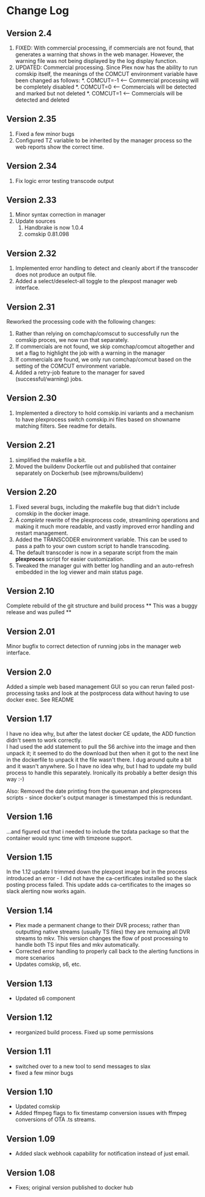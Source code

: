 # Change Log

## Version 2.4
1. FIXED: With commercial processing, if commercials are not found, that generates a warning that shows in the web manager.  However, the warning file was not being displayed by the log display function.
1. UPDATED: Commercial processing.  Since Plex now has the ability to run comskip itself, the meanings of the COMCUT environment variable have been changed as follows:
    *. COMCUT=-1 <-- Commercial processing will be completely disabled
    *. COMCUT=0  <-- Commercials will be detected and marked but not deleted
    *. COMCUT=1  <-- Commercials will be detected and deleted

## Version 2.35
1. Fixed a few minor bugs
1. Configured TZ variable to be inherited by the manager process so the web reports show the correct time.

## Version 2.34
1. Fix logic error testing transcode output

## Version 2.33
1. Minor syntax correction in manager
1. Update sources
    1. Handbrake is now 1.0.4
    1. comskip 0.81.098

## Version 2.32
1. Implemented error handling to detect and cleanly abort if the transcoder does not produce an output file.
2. Added a select/deselect-all toggle to the plexpost manager web interface.

## Version 2.31
Reworked the processing code with the following changes:
1. Rather than relying on comchap/comscut to successfully run the comskip proces, we now run that separately.
1. If commercials are not found, we skip comchap/comcut altogether and set a flag to highlight the job with a warning in the manager
1. If commercials are found, we only run comchap/comcut based on the setting of the COMCUT environment variable.
1. Added a retry-job feature to the manager for saved (successful/warning) jobs.

## Version 2.30
1. Implemented a directory to hold comskip.ini variants and a mechanism to have plexprocess switch comskip.ini files based on showname matching filters.  See readme for details.

## Version 2.21
1. simplified the makefile a bit.
1. Moved the buildenv Dockerfile out and published that container separately on Dockerhub (see mjbrowns/buildenv)

## Version 2.20
1. Fixed several bugs, including the makefile bug that didn't include comskip in the docker image.  
1. A *complete* rewrite of the plexprocess code, streamlining operations and making it much more readable, and vastly improved error handling and restart management.
1. Added the TRANSCODER environment variable.  This can be used to pass a path to your own custom script to handle transcoding.  
1. The default transcoder is now in a separate script from the main **plexproces** script for easier customization.
1. Tweaked the manager gui with better log handling and an auto-refresh embedded in the log viewer and main status page.

## Version 2.10
Complete rebuild of the git structure and build process ** This was a buggy release and was pulled **

## Version 2.01
Minor bugfix to correct detection of running jobs in the manager web interface.

## Version 2.0
Added a simple web based management GUI so you can rerun failed post-processing tasks and look at the postprocess data without having to use docker exec.  See README

## Version 1.17
I have no idea why, but after the latest docker CE update, the ADD function didn't seem to work correctly.  
I had used the add statement to pull the S6 archive into the image and then unpack it; it seemed to do the download but then when it got to the next line in the dockerfile to unpack it the 
file wasn't there.  I dug around quite a bit and it wasn't anywhere.  So I have no idea why, but I had to update my build process to handle this separately.  Ironically its probably a
better design this way :-)

Also: Removed the date printing from the queueman and plexprocess scripts - since docker's output manager is timestamped this is redundant.

## Version 1.16
...and figured out that i needed to include the tzdata package so that the container would sync time with timzeone support.

## Version 1.15
In the 1.12 update I trimmed down the plexpost image but in the process introduced an error - I did not have the ca-certificates installed so the slack posting process failed.
This update adds ca-certificates to the images so slack alerting now works again.

## Version 1.14
* Plex made a permanent change to their DVR process; rather than outputting native streams (usually TS files) they are remuxing all DVR streams to mkv.  This version changes the flow of post processing to handle both TS input files and mkv automatically.
* Corrected error handling to properly call back to the alerting functions in more scenarios
* Updates comskip, s6, etc.

## Version 1.13
* Updated s6 component

## Version 1.12
* reorganized build process. Fixed up some permissions

## Version 1.11
* switched over to a new tool to send messages to slax
* fixed a few minor bugs

## Version 1.10
* Updated comskip
* Added ffmpeg flags to fix timestamp conversion issues with ffmpeg conversions of OTA .ts streams.

## Version 1.09
* Added slack webhook capability for notification instead of just email.

## Version 1.08
* Fixes; original version published to docker hub
